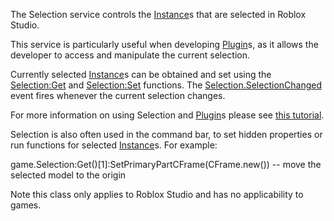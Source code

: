 The Selection service controls the [Instance](https://developer.roblox.com/en-us/api-reference/class/Instance)s that are selected in Roblox Studio.

This service is particularly useful when developing [Plugin](https://developer.roblox.com/en-us/api-reference/class/Plugin)s, as it allows the developer to access and manipulate the current selection.

Currently selected [Instance](https://developer.roblox.com/en-us/api-reference/class/Instance)s can be obtained and set using the [Selection:Get](https://developer.roblox.com/en-us/api-reference/function/Selection/Get) and [Selection:Set](https://developer.roblox.com/en-us/api-reference/function/Selection/Set) functions. The [Selection.SelectionChanged](https://developer.roblox.com/en-us/api-reference/event/Selection/SelectionChanged) event fires whenever the current selection changes.

For more information on using Selection and [Plugin](https://developer.roblox.com/en-us/api-reference/class/Plugin)s please see [this tutorial](https://developer.roblox.com/en-us/articles/Intro-to-Plugins).

Selection is also often used in the command bar, to set hidden properties or run functions for selected [Instance](https://developer.roblox.com/en-us/api-reference/class/Instance)s. For example:

game.Selection:Get()\[1\]:SetPrimaryPartCFrame(CFrame.new()) -- move the selected model to the origin

Note this class only applies to Roblox Studio and has no applicability to games.
